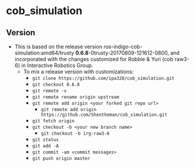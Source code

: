 # cob_simulation
## Version
* This is based on the release version ros-indigo-cob-simulation:amd64/trusty **0.6.8**-0trusty-20170809-121612-0800, and incorporated with the changes customized for Robbie & Yuri (cob raw3-6) in Interactive Robotics Group.
  * To mix a release version with customizations:
    * `git clone https://github.com/ipa320/cob_simulation.git`
    * `git checkout 0.6.8`
    * `git remote -v`
    * `git remote rename origin upstream`
    * `git remote add origin <your forked git repo url>`
      * `git remote add origin https://github.com/Shentheman/cob_simulation.git`
    * `git fetch origin`
    * `git checkout -b <your new branch name>`
      * `git checkout -b irg-raw3-6`
    * `git status`
    * `git add -A`
    * `git commit -am <commit messages>`
    * `git push origin master`
